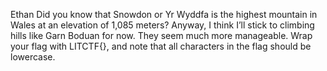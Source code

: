 Ethan
Did you know that Snowdon or Yr Wyddfa is the highest mountain in Wales at an elevation of 1,085 meters? Anyway, I think I’ll stick to climbing hills like Garn Boduan for now. They seem much more manageable.
Wrap your flag with LITCTF{}, and note that all characters in the flag should be lowercase.
